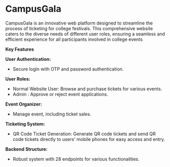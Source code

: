 # CampusGala
CampusGala is an innovative web platform designed to streamline the process of ticketing for college festivals. This comprehensive website caters to the diverse needs of different user roles, ensuring a seamless and efficient experience for all participants involved in college events

**Key Features**

**User Authentication:** 
  - Secure login with OTP and password authentication.
    
**User Roles:** 
  - Normal Website User: Browse and purchase tickets for various events.
  - Admin : Approve or reject event applications.
   
**Event Organizer:**
  -  Manage event, including ticket sales.

**Ticketing System:** 
  - QR Code Ticket Generation: Generate QR code tickets and send QR code tickets directly to users' mobile phones for easy access and entry.
    
**Backend Structure:** 
  - Robust system with 28 endpoints for various functionalities.

